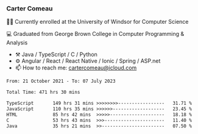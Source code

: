 ### Carter Comeau

🙋‍♂️ Currently enrolled at the University of Windsor for Computer Science

💻 Graduated from George Brown College in Computer Programming & Analysis

- ⚒️ Java / TypeScript / C / Python
- ⚙️ Angular / React / React Native / Ionic / Spring / ASP.net
- 📫 How to reach me: cartercomeau@icloud.com

<!--START_SECTION:waka-->

```txt
From: 21 October 2021 - To: 07 July 2023

Total Time: 471 hrs 30 mins

TypeScript       149 hrs 31 mins >>>>>>>>-----------------   31.71 %
JavaScript       110 hrs 35 mins >>>>>>-------------------   23.45 %
HTML             85 hrs 42 mins  >>>>>--------------------   18.18 %
C                53 hrs 43 mins  >>>----------------------   11.40 %
Java             35 hrs 21 mins  >>-----------------------   07.50 %
```

<!--END_SECTION:waka-->
